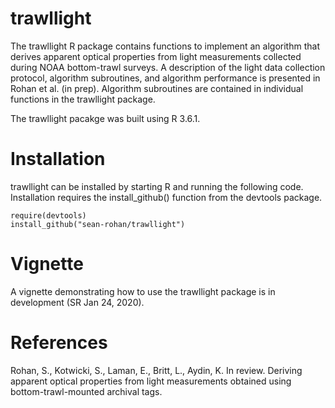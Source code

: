 # trawllight
The trawllight R package contains functions to implement an algorithm that derives apparent optical properties from light measurements collected during NOAA bottom-trawl surveys. A description of the light data collection protocol, algorithm subroutines, and algorithm performance is presented in Rohan et al. (in prep). Algorithm subroutines are contained in individual functions in the trawllight package.

The trawllight pacakge was built using R 3.6.1.


# Installation

trawllight can be installed by starting R and running the following code. Installation requires the install_github() function from the devtools package.

```
require(devtools)
install_github("sean-rohan/trawllight")
```

# Vignette

A vignette demonstrating how to use the trawllight package is in development (SR Jan 24, 2020).

# References
Rohan, S., Kotwicki, S., Laman, E., Britt, L., Aydin, K. In review. Deriving apparent optical properties from light measurements obtained using bottom-trawl-mounted archival tags.